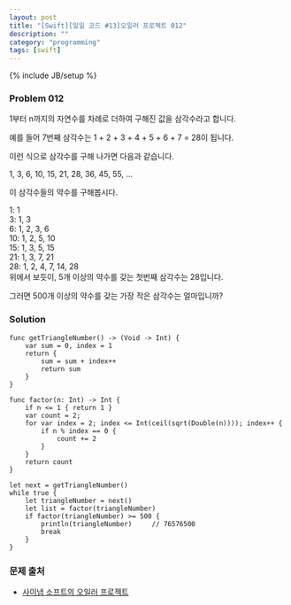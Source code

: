 ```yaml
---
layout: post
title: "[Swift][일일 코드 #13]오일러 프로젝트 012"
description: ""
category: "programming"
tags: [swift]
---
```

{% include JB/setup %}

### Problem 012

1부터 n까지의 자연수를 차례로 더하여 구해진 값을 삼각수라고 합니다.

예를 들어 7번째 삼각수는 1 + 2 + 3 + 4 + 5 + 6 + 7 = 28이 됩니다.

이런 식으로 삼각수를 구해 나가면 다음과 같습니다.

1, 3, 6, 10, 15, 21, 28, 36, 45, 55, ...

이 삼각수들의 약수를 구해봅시다.

 1: 1<br/>
 3: 1, 3<br/>
 6: 1, 2, 3, 6<br/>
10: 1, 2, 5, 10<br/>
15: 1, 3, 5, 15<br/>
21: 1, 3, 7, 21<br/>
28: 1, 2, 4, 7, 14, 28<br/>
위에서 보듯이, 5개 이상의 약수를 갖는 첫번째 삼각수는 28입니다.

그러면 500개 이상의 약수를 갖는 가장 작은 삼각수는 얼마입니까?

### Solution

	func getTriangleNumber() -> (Void -> Int) {
		var sum = 0, index = 1
		return {
			sum = sum + index++
			return sum
		}
	}

	func factor(n: Int) -> Int {
		if n <= 1 { return 1 }
		var count = 2;
		for var index = 2; index <= Int(ceil(sqrt(Double(n)))); index++ {
			if n % index == 0 {
				count += 2
			}
		}
		return count
	}

	let next = getTriangleNumber()
	while true {
		let triangleNumber = next()
		let list = factor(triangleNumber)
		if factor(triangleNumber) >= 500 {
			println(triangleNumber)		// 76576500
			break
		}
	}

### 문제 출처

* [사이냅 소프트의 오일러 프로젝트](http://euler.synap.co.kr/prob_detail.php?id=12)